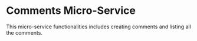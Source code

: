 # Comments Micro-Service

This micro-service functionalities includes creating comments and listing all the comments.